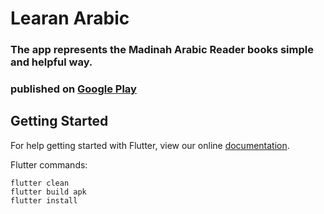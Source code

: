 # Learan Arabic


### The app represents the Madinah Arabic Reader books simple and helpful way.

### published on [Google Play](https://play.google.com/store/apps/details?id=com.zaitun.learnarabic)

## Getting Started

For help getting started with Flutter, view our online
[documentation](https://flutter.io/).

Flutter commands:
```
flutter clean
flutter build apk
flutter install
```

